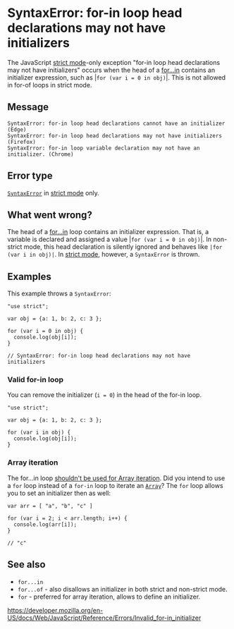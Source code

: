 # SyntaxError: for-in loop head declarations may not have initializers

The JavaScript [strict mode](../strict_mode)-only exception "for-in loop head declarations may not have initializers" occurs when the head of a [for...in](../statements/for...in) contains an initializer expression, such as |`for (var i = 0 in obj)`|. This is not allowed in for-of loops in strict mode.

## Message

    SyntaxError: for-in loop head declarations cannot have an initializer (Edge)
    SyntaxError: for-in loop head declarations may not have initializers (Firefox)
    SyntaxError: for-in loop variable declaration may not have an initializer. (Chrome)

## Error type

[`SyntaxError`](../global_objects/syntaxerror) in [strict mode](../strict_mode) only.

## What went wrong?

The head of a [for...in](../statements/for...in) loop contains an initializer expression. That is, a variable is declared and assigned a value |`for (var i = 0 in obj)`|. In non-strict mode, this head declaration is silently ignored and behaves like `|for (var i in obj)|`. In [strict mode](../strict_mode), however, a `SyntaxError` is thrown.

## Examples

This example throws a `SyntaxError`:

    "use strict";

    var obj = {a: 1, b: 2, c: 3 };

    for (var i = 0 in obj) {
      console.log(obj[i]);
    }

    // SyntaxError: for-in loop head declarations may not have initializers

### Valid for-in loop

You can remove the initializer (`i = 0`) in the head of the for-in loop.

    "use strict";

    var obj = {a: 1, b: 2, c: 3 };

    for (var i in obj) {
      console.log(obj[i]);
    }

### Array iteration

The for...in loop [shouldn't be used for Array iteration](../statements/for...in#array_iteration_and_for...in). Did you intend to use a `for` loop instead of a `for-in` loop to iterate an [`Array`](../global_objects/array)? The `for` loop allows you to set an initializer then as well:

    var arr = [ "a", "b", "c" ]

    for (var i = 2; i < arr.length; i++) {
      console.log(arr[i]);
    }

    // "c"

## See also

-   `for...in`
-   `for...of` - also disallows an initializer in both strict and non-strict mode.
-   `for` - preferred for array iteration, allows to define an initializer.

<a href="https://developer.mozilla.org/en-US/docs/Web/JavaScript/Reference/Errors/Invalid_for-in_initializer" class="_attribution-link">https://developer.mozilla.org/en-US/docs/Web/JavaScript/Reference/Errors/Invalid_for-in_initializer</a>
